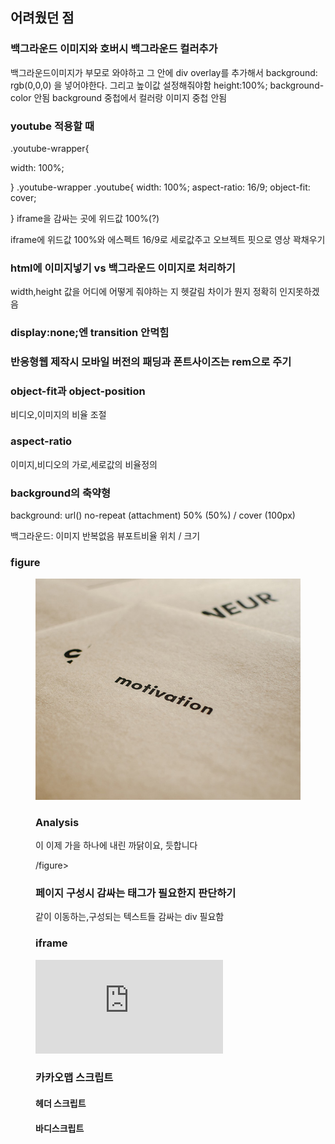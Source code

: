 
## 어려웠던 점

### 백그라운드 이미지와  호버시 백그라운드 컬러추가

백그라운드이미지가 부모로 와야하고 그 안에 div overlay를 추가해서 background: rgb(0,0,0) 을 넣어야한다.
그리고 높이값 설정해줘야함 height:100%;
background-color 안됨
background 중첩에서 컬러랑 이미지 중첩 안됨

### youtube 적용할 때
.youtube-wrapper{
  
  width: 100%;
  
  
}
.youtube-wrapper .youtube{
  width: 100%;
  aspect-ratio: 16/9;
  object-fit: cover;
  
  

}
iframe을 감싸는 곳에 위드값 100%(?)

iframe에 위드값 100%와 에스펙트 16/9로 세로값주고
오브젝트 핏으로 영상 꽉채우기

### html에 이미지넣기 vs 백그라운드 이미지로 처리하기

width,height 값을 어디에 어떻게 줘야하는 지 헷갈림
차이가 뭔지 정확히 인지못하겠음

### display:none;엔 transition 안먹힘

### 반응형웹 제작시 모바일 버전의 패딩과 폰트사이즈는 rem으로 주기

### object-fit과 object-position

비디오,이미지의 비율 조절

### aspect-ratio

이미지,비디오의 가로,세로값의 비율정의

### background의 축약형

background: url() no-repeat (attachment) 50% (50%) / cover (100px)

백그라운드: 이미지 반복없음 뷰포트비율 위치 / 크기

### figure

   <figure>
   <img src="./images/img-07.jpg">
   <figcaption>
      <h3>Analysis</h3>
      <p>이 이제 가을 하나에 내린 까닭이요, 듯합니다</p>
   </figcaption>
 /figure>

### 페이지 구성시 감싸는 태그가 필요한지 판단하기

같이 이동하는,구성되는 텍스트들 감싸는 div 필요함

### iframe 
<iframe src="https://www.youtube.com/embed/wcIf3huwFhc?si=UtNTXOmoy2u1FHx3controls=0&mute=1&autoplay=1"
title="YouTube video player" frameborder="0"
allow="accelerometer; autoplay; clipboard-write; encrypted-media; gyroscope; picture-in-picture; web-share" referrerpolicy="strict-origin-when-cross-origin" allowfullscreen class="youtube"></iframe>

### 카카오맵 스크립트

#### 헤더 스크립트
<script src="https://dapi.kakao.com/v2/maps/sdk.js?appkey=e2de939460f43392c76dc857847a14cc"></script>

#### 바디스크립트

<script>
		const mapContainer = document.getElementById('kakaoMap'), // 지도를 표시할 div 
		    mapOption = {
		        center: new kakao.maps.LatLng(37.2680712, 127.0002517), // 지도의 중심좌표
		        level: 3, // 지도의 확대 레벨
		        mapTypeId : kakao.maps.MapTypeId.ROADMAP // 지도종류
		    }; 

		// 지도를 생성한다 
		const map = new kakao.maps.Map(mapContainer, mapOption); 

		// 지도에 마커를 생성하고 표시한다
		const marker = new kakao.maps.Marker({
		    position: new kakao.maps.LatLng(37.2680712, 127.0002517), // 마커의 좌표
		    map: map // 마커를 표시할 지도 객체
		});

	</script>
